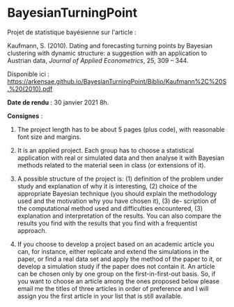 # BayesianTurningPoint

Projet de statistique bayésienne sur l'article :

Kaufmann, S. (2010). Dating and forecasting turning points by Bayesian clustering with dynamic structure: a suggestion with an application to Austrian data, *Journal of Applied Econometrics*, 25, 309 – 344.

Disponible ici : https://arkensae.github.io/BayesianTurningPoint/Biblio/Kaufmann%2C%20S.%20(2010).pdf

**Date de rendu** : 30 janvier 2021 8h.

**Consignes** : 

1. The project length has to be about 5 pages (plus code), with reasonable font size and margins.

2. It is an applied project. Each group has to choose a statistical application with real or simulated data and then analyse it with Bayesian methods related to the material seen in class (or extensions of it).

3. A possible structure of the project is: (1) definition of the problem under study and explanation of why it is interesting, (2) choice of the appropriate Bayesian technique (you should explain the methodology used and the motivation why you have chosen it), (3) de- scription of the computational method used and difficulties encountered, (3) explanation and interpretation of the results. You can also compare the results you find with the results that you find with a frequentist approach.

4. If you choose to develop a project based on an academic article you can, for instance, either replicate and extend the simulations in the paper, or find a real data set and apply the method of the paper to it, or develop a simulation study if the paper does not contain it. An article can be chosen only by one group on the first-in-first-out basis. So, if you want to choose an article among the ones proposed below please email me the titles of three articles in order of preference and I will assign you the first article in your list that is still available.